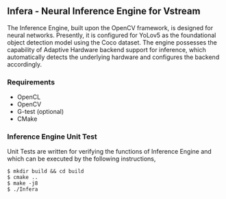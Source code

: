 <h2> Infera - Neural Inference Engine for Vstream </h2>

The Inference Engine, built upon the OpenCV framework, is designed for neural networks. Presently, it is configured for YoLov5 as the foundational object detection model using the Coco dataset. The engine possesses the capability of Adaptive Hardware backend support for inference, which automatically detects the underlying hardware and configures the backend accordingly.

<h3> Requirements </h3>

- OpenCL 
- OpenCV 
- G-test (optional)
- CMake 

<h3> Inference Engine Unit Test </h3>

Unit Tests are written for verifying the functions of Inference Engine and which can be executed by the following instructions, 

```
$ mkdir build && cd build
$ cmake ..
$ make -j8
$ ./Infera
```
